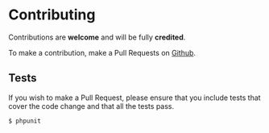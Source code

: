 # Contributing

Contributions are **welcome** and will be fully **credited**.

To make a contribution, make a Pull Requests on [Github](https://github.com/xsist10/shone-phar).

## Tests

If you wish to make a Pull Request, please ensure that you include tests that cover the code change and that all the tests pass.

``` bash
$ phpunit
```